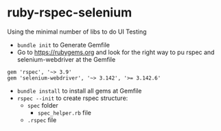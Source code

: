 # ruby-rspec-selenium
Using the minimal number of libs to do UI Testing

- `bundle init` to Generate Gemfile
- Go to https://rubygems.org and look for the right way to pu rspec and selenium-webdriver at the Gemfile
```
gem 'rspec', '~> 3.9'
gem 'selenium-webdriver', '~> 3.142', '>= 3.142.6'
```
- `bundle install` to install all gems at Gemfile
- `rspec --init` to create rspec structure:
  - `spec` folder
    - `spec_helper.rb` file
  - `.rspec` file
